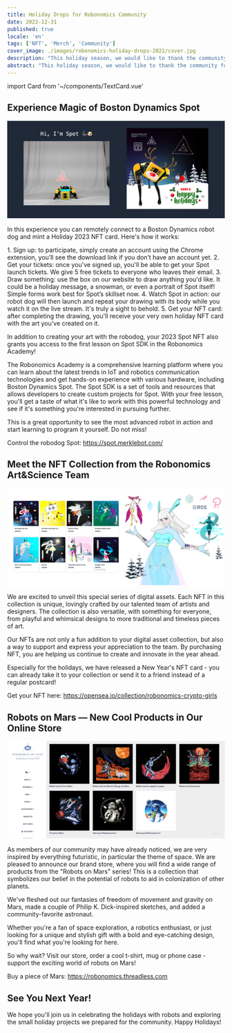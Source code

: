 ```yaml
---
title: Holiday Drops for Robonomics Community
date: 2022-12-31
published: true
locale: 'en'
tags: ['NFT', 'Merch', 'Community']
cover_image: ./images/robonomics-holiday-drops-2022/cover.jpg
description: "This holiday season, we would like to thank the community for the support and partnership. We are grateful for the opportunity to work with such great people! As we celebrate Christmas and New Year, we hope you're relaxing and spending time with your loved ones. We're always looking for new ways to celebrate the holidays and this year we have a number of experiences you can share with us!"
abstract: "This holiday season, we would like to thank the community for the support and partnership. We are grateful for the opportunity to work with such great people! As we celebrate Christmas and New Year, we hope you're relaxing and spending time with your loved ones. We're always looking for new ways to celebrate the holidays and this year we have a number of experiences you can share with us!"
---
```

import Card from '~/components/TextCard.vue'

## Experience Magic of Boston Dynamics Spot

![nft-spot](./images/robonomics-holiday-drops-2022/1-nft-spot.png)

In this experience you can remotely connect to a Boston Dynamics robot dog and mint a Holiday 2023 NFT card. Here's how it works:

<Card alignContent="left">
1.  Sign up: to participate, simply create an account using the Chrome extension, you’ll see the download link if you don’t have an account yet.
</Card>

<Card alignContent="left">
2.  Get your tickets: once you've signed up, you'll be able to get your Spot launch tickets. We give 5 free tickets to everyone who leaves their email.
</Card>

<Card alignContent="left">
3.  Draw something: use the box on our website to draw anything you'd like. It could be a holiday message, a snowman, or even a portrait of Spot itself! Simple forms work best for Spot’s skillset now.
</Card>

<Card alignContent="left">
4.  Watch Spot in action: our robot dog will then launch and repeat your drawing with its body while you watch it on the live stream. It's truly a sight to behold.
</Card>

<Card alignContent="left">
5.  Get your NFT card: after completing the drawing, you'll receive your very own holiday NFT card with the art you’ve created on it.
</Card>

In addition to creating your art with the robodog, your 2023 Spot NFT also grants you access to the first lesson on Spot SDK in the Robonomics Academy!

The Robonomics Academy is a comprehensive learning platform where you can learn about the latest trends in IoT and robotics communication technologies and get hands-on experience with various hardware, including Boston Dynamics Spot. The Spot SDK is a set of tools and resources that allows developers to create custom projects for Spot. With your free lesson, you'll get a taste of what it's like to work with this powerful technology and see if it's something you're interested in pursuing further.

This is a great opportunity to see the most advanced robot in action and start learning to program it yourself. Do not miss!

Control the robodog Spot: https://spot.merklebot.com/ 

## Meet the NFT Collection from the Robonomics Art&Science Team

![nft-girl](./images/robonomics-holiday-drops-2022/2-nft-girl.png)

We are excited to unveil this special series of digital assets. Each NFT in this collection is unique, lovingly crafted by our talented team of artists and designers. The collection is also versatile, with something for everyone, from playful and whimsical designs to more traditional and timeless pieces of art.

Our NFTs are not only a fun addition to your digital asset collection, but also a way to support and express your appreciation to the team. By purchasing NFT, you are helping us continue to create and innovate in the year ahead.

Especially for the holidays, we have released a New Year's NFT card - you can already take it to your collection or send it to a friend instead of a regular postcard!

Get your NFT here: https://opensea.io/collection/robonomics-crypto-girls

## Robots on Mars — New Cool Products in Our Online Store

![merch](./images/robonomics-holiday-drops-2022/3-merch.png)

As members of our community may have already noticed, we are very inspired by everything futuristic, in particular the theme of space. We are pleased to announce our brand store, where you will find a wide range of products from the "Robots on Mars" series! This is a collection that symbolizes our belief in the potential of robots to aid in colonization of other planets.

We've fleshed out our fantasies of freedom of movement and gravity on Mars, made a couple of Philip K. Dick-inspired sketches, and added a community-favorite astronaut.

Whether you're a fan of space exploration, a robotics enthusiast, or just looking for a unique and stylish gift with a bold and eye-catching design, you'll find what you're looking for here.

So why wait? Visit our store, order a cool t-shirt, mug or phone case - support the exciting world of robots on Mars!

Buy a piece of Mars: https://robonomics.threadless.com 

## See You Next Year!

We hope you'll join us in celebrating the holidays with robots and exploring the small holiday projects we prepared for the community. Happy Holidays!
